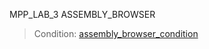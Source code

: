 MPP_LAB_3 ASSEMBLY_BROWSER
>Сondition: [assembly_browser_condition](https://bsuir.ishimko.me/mpp-dotnet/3-assembly-browser)
